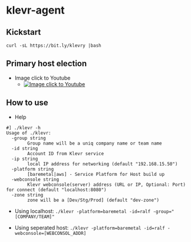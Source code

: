 # klevr-agent
## Kickstart
```
curl -sL https://bit.ly/klevry |bash
```
## Primary host election
* Image click to Youtube
   * [![Image click to Youtube](https://github.com/ralfyang/klevr/blob/master/src/primary_election_s.png)](https://youtu.be/6-fV-ubTwXw)

## How to use
* Help
```
#] ./klevr -h
Usage of ./klevr:
  -group string
    	Group name will be a uniq company name or team name
  -id string
    	Account ID from Klevr service
  -ip string
    	local IP address for networking (default "192.168.15.50")
  -platform string
    	[baremetal|aws] - Service Platform for Host build up
  -webconsole string
    	Klevr webconsole(server) address (URL or IP, Optional: Port) for connect (default "localhost:8080")
  -zone string
    	zone will be a [Dev/Stg/Prod] (default "dev-zone")
```

 * Using localhost: `./klevr -platform=baremetal -id=ralf -group="[COMPANY/TEAM]"`

 * Using seperated host:  `./klevr -platform=baremetal -id=ralf -webconsole=[WEBCONSOL_ADDR] `
